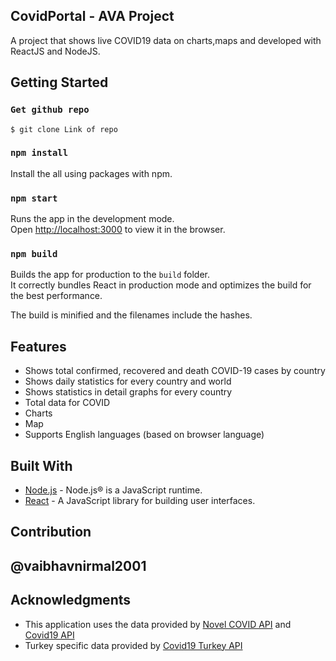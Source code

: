 
## CovidPortal - AVA Project
A project that shows live COVID19 data on charts,maps and developed with ReactJS and NodeJS.

## Getting Started

### `Get github repo`
```
$ git clone Link of repo
```
### `npm install`

Install the all using packages with npm.

### `npm start`

Runs the app in the development mode.<br />
Open [http://localhost:3000](http://localhost:3000) to view it in the browser.


### `npm build`

Builds the app for production to the `build` folder.<br />
It correctly bundles React in production mode and optimizes the build for the best performance.

The build is minified and the filenames include the hashes.<br />


## Features

- Shows total confirmed, recovered and death COVID-19 cases by country
- Shows daily statistics for every country and world
- Shows statistics in detail graphs for every country
- Total data for COVID
- Charts
- Map
- Supports  English languages (based on browser language)

## Built With

- [Node.js](https://nodejs.org/) - Node.js® is a JavaScript runtime.
- [React](https://reactjs.org/) - A JavaScript library for building user interfaces.

## Contribution
## @vaibhavnirmal2001




## Acknowledgments

- This application uses the data provided by [Novel COVID API](https://github.com/NovelCovid/API) and [Covid19 API](https://covid19api.com/)
- Turkey specific data provided by [Covid19 Turkey API](https://github.com/ozanerturk/covid19-turkey-api)